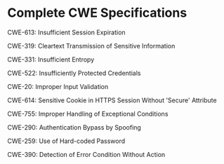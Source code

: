 

# Complete CWE Specifications

CWE-613: Insufficient Session Expiration

CWE-319: Cleartext Transmission of Sensitive Information

CWE-331: Insufficient Entropy

CWE-522: Insufficiently Protected Credentials

CWE-20: Improper Input Validation

CWE-614: Sensitive Cookie in HTTPS Session Without 'Secure' Attribute

CWE-755: Improper Handling of Exceptional Conditions

CWE-290: Authentication Bypass by Spoofing

CWE-259: Use of Hard-coded Password

CWE-390: Detection of Error Condition Without Action